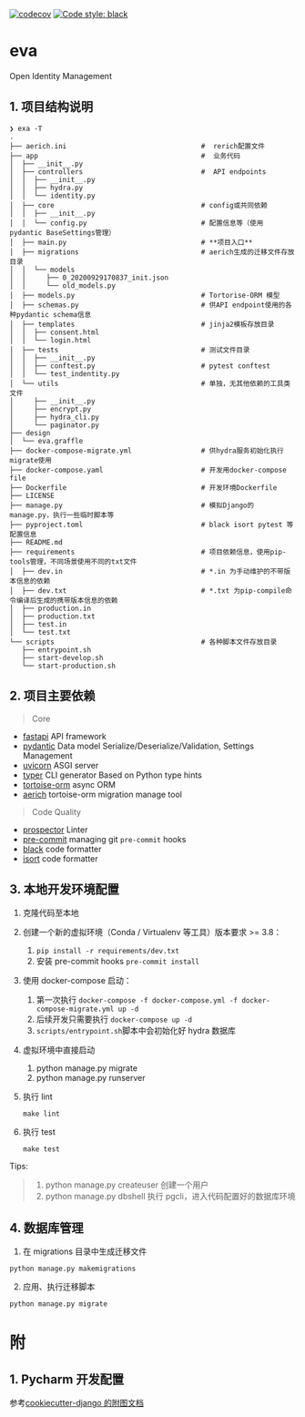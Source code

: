 [![codecov](https://codecov.io/gh/poeticloud/eva/branch/master/graph/badge.svg)](https://codecov.io/gh/poeticloud/eva)
[![Code style: black](https://img.shields.io/badge/code%20style-black-000000.svg)](https://github.com/psf/black)

# eva

Open Identity Management

## 1. 项目结构说明

```shell
❯ exa -T
.
├── aerich.ini                                 #  rerich配置文件
├── app                                        #  业务代码
│  ├── __init__.py
│  ├── controllers                             #  API endpoints
│  │  ├── __init__.py
│  │  ├── hydra.py
│  │  └── identity.py
│  ├── core                                    # config或共同依赖
│  │  ├── __init__.py
│  │  └── config.py                            # 配置信息等（使用 pydantic BaseSettings管理）
│  ├── main.py                                 # **项目入口**
│  ├── migrations                              # aerich生成的迁移文件存放目录
│  │  └── models
│  │     ├── 0_20200929170837_init.json
│  │     └── old_models.py
│  ├── models.py                               # Tortorise-ORM 模型
│  ├── schemas.py                              # 供API endpoint使用的各种pydantic schema信息
│  ├── templates                               # jinja2模板存放目录
│  │  ├── consent.html
│  │  └── login.html
│  ├── tests                                   # 测试文件目录
│  │  ├── __init__.py
│  │  ├── conftest.py                          # pytest conftest
│  │  └── test_indentity.py
│  └── utils                                   # 单独，无其他依赖的工具类文件
│     ├── __init__.py
│     ├── encrypt.py
│     ├── hydra_cli.py
│     └── paginator.py
├── design
│  └── eva.graffle
├── docker-compose-migrate.yml                 # 供hydra服务初始化执行migrate使用
├── docker-compose.yaml                        # 开发用docker-compose file
├── Dockerfile                                 # 开发环境Dockerfile
├── LICENSE
├── manage.py                                  # 模拟Django的manage.py，执行一些临时脚本等
├── pyproject.toml                             # black isort pytest 等配置信息
├── README.md
├── requirements                               # 项目依赖信息，使用pip-tools管理，不同场景使用不同的txt文件
│  ├── dev.in                                  # *.in 为手动维护的不带版本信息的依赖
│  ├── dev.txt                                 # *.txt 为pip-compile命令编译后生成的携带版本信息的依赖
│  ├── production.in
│  ├── production.txt
│  ├── test.in
│  └── test.txt
└── scripts                                    # 各种脚本文件存放目录
   ├── entrypoint.sh
   ├── start-develop.sh
   └── start-production.sh

```

## 2. 项目主要依赖

> Core

-   [fastapi](https://github.com/tiangolo/fastapi) API framework
-   [pydantic](https://github.com/samuelcolvin/pydantic) Data model Serialize/Deserialize/Validation, Settings Management
-   [uvicorn](https://github.com/encode/uvicorn) ASGI server
-   [typer](https://typer.tiangolo.com) CLI generator Based on Python type hints
-   [tortoise-orm](https://github.com/tortoise/tortoise-orm) async ORM
-   [aerich](https://github.com/long2ice/aerich) tortoise-orm migration manage tool

> Code Quality

-   [prospector](https://github.com/PyCQA/prospector) Linter
-   [pre-commit](https://github.com/pre-commit/pre-commit) managing git `pre-commit` hooks
-   [black](https://github.com/ambv/black) code formatter
-   [isort](https://pycqa.github.io/isort) code formatter

## 3. 本地开发环境配置

1. 克隆代码至本地

2. 创建一个新的虚拟环境（Conda / Virtualenv 等工具）版本要求 >= 3.8：

    1. `pip install -r requirements/dev.txt`
    2. 安装 pre-commit hooks `pre-commit install`

3. 使用 docker-compose 启动：

    1. 第一次执行 `docker-compose -f docker-compose.yml -f docker-compose-migrate.yml up -d`
    2. 后续开发只需要执行 `docker-compose up -d`
    3. `scripts/entrypoint.sh`脚本中会初始化好 hydra 数据库

4. 虚拟环境中直接启动

    1. python manage.py migrate
    2. python manage.py runserver

5. 执行 lint

    ```shell
    make lint
    ```

6. 执行 test

    ```shell
    make test
    ```

Tips:

> 1. python manage.py createuser 创建一个用户
> 2. python manage.py dbshell 执行 pgcli，进入代码配置好的数据库环境

## 4. 数据库管理

1. 在 migrations 目录中生成迁移文件

```shell
python manage.py makemigrations
```

2. 应用、执行迁移脚本

```shell
python manage.py migrate
```

# 附

## 1. Pycharm 开发配置

参考[cookiecutter-django 的附图文档](https://github.com/pydanny/cookiecutter-django/blob/master/%7B%7Bcookiecutter.project_slug%7D%7D/docs/pycharm/configuration.rst)
